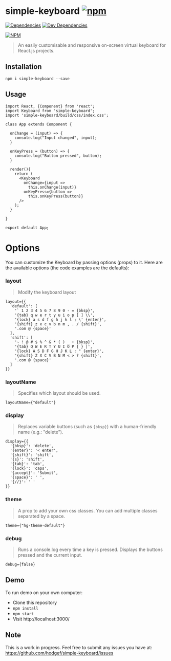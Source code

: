 # simple-keyboard [![npm](https://img.shields.io/npm/v/simple-keyboard.svg)]()
[![Dependencies](https://img.shields.io/david/hodgef/simple-keyboard.svg)]()
[![Dev Dependencies](https://img.shields.io/david/dev/hodgef/simple-keyboard.svg)]()

[![NPM](https://nodei.co/npm/simple-keyboard.png)](https://npmjs.com/package/simple-keyboard)

> An easily customisable and responsive on-screen virtual keyboard for React.js projects.

## Installation

`npm i simple-keyboard --save`

## Usage

````
import React, {Component} from 'react';
import Keyboard from 'simple-keyboard';
import 'simple-keyboard/build/css/index.css';

class App extends Component {
  
  onChange = (input) => {
    console.log("Input changed", input);
  }

  onKeyPress = (button) => {
    console.log("Button pressed", button);
  }
  
  render(){
    return (
      <Keyboard
        onChange={input =>
          this.onChange(input)}
        onKeyPress={button =>
          this.onKeyPress(button)}
      />
    );
  }
 
}

export default App;
````

# Options
You can customize the Keyboard by passing options (props) to it. Here are the available options (the code examples are the defaults):

### layout
> Modify the keyboard layout
```
layout={{
  'default': [
    '` 1 2 3 4 5 6 7 8 9 0 - = {bksp}',
    '{tab} q w e r t y u i o p [ ] \\',
    '{lock} a s d f g h j k l ; \' {enter}',
    '{shift} z x c v b n m , . / {shift}',
    '.com @ {space}'
  ],
  'shift': [
    '~ ! @ # $ % ^ & * ( ) _ + {bksp}',
    '{tab} Q W E R T Y U I O P { } |',
    '{lock} A S D F G H J K L : " {enter}',
    '{shift} Z X C V B N M < > ? {shift}',
    '.com @ {space}'
  ]
}}
```

### layoutName
> Specifies which layout should be used.
```
layoutName={"default"}
```

### display
> Replaces variable buttons (such as `{bksp}`) with a human-friendly name (e.g.: "delete").
```
display={{
  '{bksp}': 'delete',
  '{enter}': '< enter',
  '{shift}': 'shift',
  '{s}': 'shift',
  '{tab}': 'tab',
  '{lock}': 'caps',
  '{accept}': 'Submit',
  '{space}': ' ',
  '{//}': ' '
}}
```

### theme
> A prop to add your own css classes. You can add multiple classes separated by a space.
```
theme={"hg-theme-default"}
```

### debug
> Runs a console.log every time a key is pressed. Displays the buttons pressed and the current input.
```
debug={false}
```

## Demo

To run demo on your own computer:

* Clone this repository
* `npm install`
* `npm start`
* Visit http://localhost:3000/

## Note
This is a work in progress. Feel free to submit any issues you have at: https://github.com/hodgef/simple-keyboard/issues